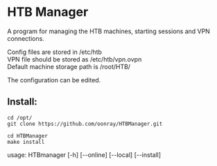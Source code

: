 HTB Manager
===========
A program for managing the HTB machines, starting sessions and VPN connections.

Config files are stored in /etc/htb<br/>
VPN file should be stored as /etc/htb/vpn.ovpn<br/>
Default machine storage path is /root/HTB/<br/>

The configuration can be edited.

Install:
--------
```
cd /opt/
git clone https://github.com/oonray/HTBManager.git

cd HTBManager
make install
```

usage: HTBmanager [-h] [--online] [--local] [--install]
